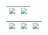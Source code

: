 
| ![](http://github-profile-summary-cards.vercel.app/api/cards/profile-details?username=p0dalirius) | ![](https://github-readme-streak-stats.herokuapp.com/?user=p0dalirius&hide_border=true&date_format=M%20j%5B%2C%20Y%5D&background=FFFFFF&stroke=586E75&ring=586E75&fire=586E75&currStreakNum=586E75&sideNums=586E75&currStreakLabel=586E75&sideLabels=586E75&dates=586E75) |
| :-: | :-: |

| ![](http://github-profile-summary-cards.vercel.app/api/cards/stats?username=syzik) | ![](http://github-profile-summary-cards.vercel.app/api/cards/productive-time?username=p0dalirius&utcOffset=8)| ![](http://github-profile-summary-cards.vercel.app/api/cards/repos-per-language?username=p0dalirius&hide=Html) |
| :-: | :-: | :-: |
